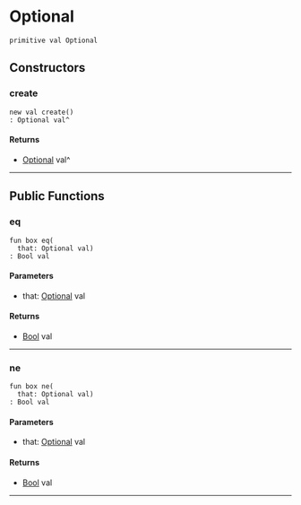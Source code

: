 # Optional

```pony
primitive val Optional
```

## Constructors

### create

```pony
new val create()
: Optional val^
```

#### Returns

* [Optional](options-Optional) val^

---

## Public Functions

### eq

```pony
fun box eq(
  that: Optional val)
: Bool val
```
#### Parameters

*   that: [Optional](options-Optional) val

#### Returns

* [Bool](builtin-Bool) val

---

### ne

```pony
fun box ne(
  that: Optional val)
: Bool val
```
#### Parameters

*   that: [Optional](options-Optional) val

#### Returns

* [Bool](builtin-Bool) val

---


